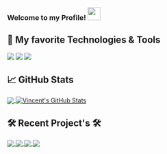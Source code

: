 ### Welcome to my Profile! <img src="https://raw.githubusercontent.com/MartinHeinz/MartinHeinz/master/wave.gif" width="30px">

## 🔧 My favorite Technologies & Tools
![](https://img.shields.io/badge/OS-Windows-informational?style=flat&logo=linux&logoColor=white&color=2bbc8a)
![](https://img.shields.io/badge/Code-JavaScript-informational?style=flat&logo=javascript&logoColor=white&color=2bbc8a)
![](https://img.shields.io/badge/Shell-Bash-informational?style=flat&logo=gnu-bash&logoColor=white&color=2bbc8a)


## &#x1f4c8; GitHub Stats

<a href="https://github.com/cenzo-cmd/cenzo-cmd">
  <img align="center" src="https://github-readme-stats.vercel.app/api/top-langs/?username=cenzo-cmd&hide=java,html&title_color=ffffff&text_color=c9cacc&icon_color=2bbc8a&bg_color=1d1f21" />
</a>
<a href="https://https://github.com/cenzo-cmd/cenzo-cmd">
  <img align="center" src="https://github-readme-stats.vercel.app/api?username=cenzo-cmd&show_icons=true&line_height=27&count_private=true&title_color=ffffff&text_color=c9cacc&icon_color=2bbc8a&bg_color=1d1f21" alt="Vincent's GitHub Stats" />
</a>

## 🛠 Recent Project's 🛠

<a href="https://github.com/Cenzo-cmd/A-Blogs-Life">
  <img align="center" src="https://github-readme-stats.vercel.app/api/pin/?username=cenzo-cmd&repo=A-Blogs-Life&title_color=ffffff&text_color=c9cacc&icon_color=2bbc8a&bg_color=1d1f21">
</a>

<a href="https://https://github.com/Cenzo-cmd/Eat-Dat-Burger">
  <img align="center" src="https://github-readme-stats.vercel.app/api/pin/?username=cenzo-cmd&repo=Eat-Dat-Burger&title_color=ffffff&text_color=c9cacc&icon_color=2bbc8a&bg_color=1d1f21">
</a>

<a href="https://https://github.com/Cenzo-cmd/Responsive-Portfolio">
  <img align="center" src="https://github-readme-stats.vercel.app/api/pin/?username=cenzo-cmd&repo=Responsive-Portfolio&title_color=ffffff&text_color=c9cacc&icon_color=2bbc8a&bg_color=1d1f21">
</a>

<a href="https://https://github.com/Cenzo-cmd/Project-2">
  <img align="center" src="https://github-readme-stats.vercel.app/api/pin/?username=cenzo-cmd&repo=Weather_Forecast_Dashboard&title_color=ffffff&text_color=c9cacc&icon_color=2bbc8a&bg_color=1d1f21">
</a>

